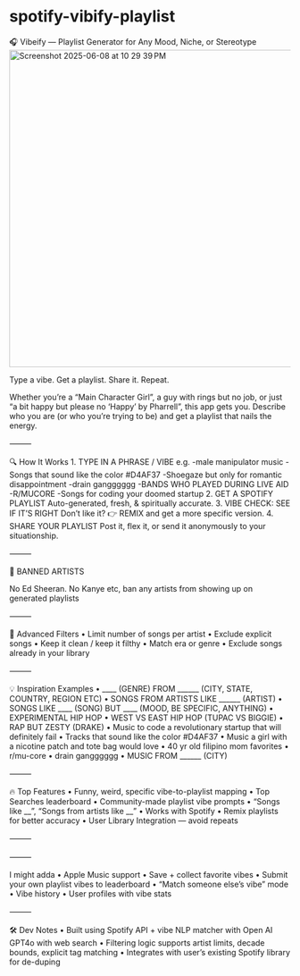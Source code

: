 # spotify-vibify-playlist


🎧 Vibeify — Playlist Generator for Any Mood, Niche, or Stereotype
<img width="568" alt="Screenshot 2025-06-08 at 10 29 39 PM" src="https://github.com/user-attachments/assets/02b7f2fa-35b6-41ac-8499-4740825a77cd" />



Type a vibe. Get a playlist. Share it. Repeat.

Whether you’re a “Main Character Girl”, a guy with rings but no job, or just “a bit happy but please no ‘Happy’ by Pharrell”, this app gets you. Describe who you are (or who you’re trying to be) and get a playlist that nails the energy.

⸻

🔍 How It Works
	1.	TYPE IN A PHRASE / VIBE
e.g.
-male manipulator music
-Songs that sound like the color #D4AF37
-Shoegaze but only for romantic disappointment
-drain gangggggg
-BANDS WHO PLAYED DURING LIVE AID
-R/MUCORE
-Songs for coding your doomed startup
	2.	GET A SPOTIFY PLAYLIST
Auto-generated, fresh, & spiritually accurate.
	3.	VIBE CHECK: SEE IF IT’S RIGHT
Don’t like it?
👉 REMIX and get a more specific version.
	4.	SHARE YOUR PLAYLIST
Post it, flex it, or send it anonymously to your situationship.

⸻

🚫 BANNED ARTISTS


No Ed Sheeran. No Kanye etc, ban any artists from showing up on generated playlists

⸻

🔁 Advanced Filters
	•	Limit number of songs per artist
	•	Exclude explicit songs
	•	Keep it clean / keep it filthy
	•	Match era or genre
	•	Exclude songs already in your library

⸻

💡 Inspiration Examples
	•	____ (GENRE) FROM ______ (CITY, STATE, COUNTRY, REGION ETC)
  •	SONGS FROM ARTISTS LIKE ______ (ARTIST)
  •	SONGS LIKE ____ (SONG) BUT ____ (MOOD, BE SPECIFIC, ANYTHING)
	•	EXPERIMENTAL HIP HOP
	•	WEST VS EAST HIP HOP (TUPAC VS BIGGIE)
	•	RAP BUT ZESTY (DRAKE)
	•	Music to code a revolutionary startup that will definitely fail
	•	Tracks that sound like the color #D4AF37
	•	Music a girl with a nicotine patch and tote bag would love
	•	40 yr old filipino mom favorites
	•	r/mu-core
	•	drain gangggggg
  •	MUSIC FROM ______ (CITY)

⸻

🔥 Top Features
	•	Funny, weird, specific vibe-to-playlist mapping
	•	Top Searches leaderboard
	•	Community-made playlist vibe prompts
	•	“Songs like __”, “Songs from artists like __”
	•	Works with Spotify
	•	Remix playlists for better accuracy
	•	User Library Integration — avoid repeats

⸻


⸻

I might adda
	•	Apple Music support
	•	Save + collect favorite vibes
	•	Submit your own playlist vibes to leaderboard
	•	“Match someone else’s vibe” mode
	•	Vibe history
	•	User profiles with vibe stats

⸻



🛠 Dev Notes
	•	Built using Spotify API + vibe NLP matcher with Open AI GPT4o with web search
	•	Filtering logic supports artist limits, decade bounds, explicit tag matching
	•	Integrates with user’s existing Spotify library for de-duping
	
